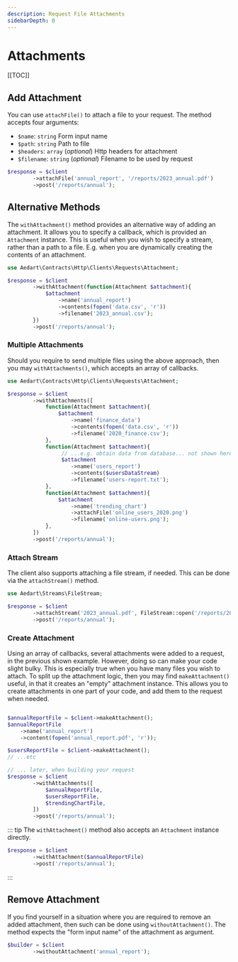 ```yaml
---
description: Request File Attachments
sidebarDepth: 0
---
```


# Attachments

[[TOC]]

## Add Attachment

You can use `attachFile()` to attach a file to your request.
The method accepts four arguments:

- `$name`: `string` Form input name
- `$path`: `string` Path to file
- `$headers`: `array` (_optional_) Http headers for attachment
- `$filename`: `string` (_optional_) Filename to be used by request   

```php
$response = $client  
        ->attachFile('annual_report', '/reports/2023_annual.pdf')
        ->post('/reports/annual');
```

## Alternative Methods

The `withAttachment()` method provides an alternative way of adding an attachment.
It allows you to specify a callback, which is provided an `Attachment` instance.
This is useful when you wish to specify a stream, rather than a path to a file.
E.g. when you are dynamically creating the contents of an attachment.

```php
use Aedart\Contracts\Http\Clients\Requests\Attachment;

$response = $client  
        ->withAttachment(function(Attachment $attachment){            
            $attachment
                ->name('annual_report')
                ->contents(fopen('data.csv', 'r'))
                ->filename('2023_annual.csv');
        })
        ->post('/reports/annual');
```

### Multiple Attachments

Should you require to send multiple files using the above approach, then you may `withAttachments()`, which accepts an array of callbacks.

```php
use Aedart\Contracts\Http\Clients\Requests\Attachment;

$response = $client
        ->withAttachments([
            function(Attachment $attachment){
                $attachment
                    ->name('finance_data')
                    ->contents(fopen('data.csv', 'r'))
                    ->filename('2020_finance.csv');            
            },
            function(Attachment $attachment){
                 // ...e.g. obtain data from database... not shown here...
                 $attachment
                    ->name('users_report')
                    ->contents($usersDataStream)
                    ->filename('users-report.txt');       
            },
            function(Attachment $attachment){
                $attachment
                    ->name('trending_chart')
                    ->attachFile('online_users_2020.png')
                    ->filename('online-users.png');
            },
        ])
        ->post('/reports/annual');
``` 

### Attach Stream

The client also supports attaching a file stream, if needed.
This can be done via the `attachStream()` method.

```php
use Aedart\Streams\FileStream;

$response = $client  
        ->attachStream('2023_annual.pdf', FileStream::open('/reports/2023_annual.pdf', 'r'))
        ->post('/reports/annual');
```

### Create Attachment

Using an array of callbacks, several attachments were added to a request, in the previous shown example.
However, doing so can make your code slight bulky. This is especially true when you have many files you wish to attach.
To split up the attachment logic, then you may find `makeAttachment()` useful, in that it creates an "empty" attachment instance.
This allows you to create attachments in one part of your code, and add them to the request when needed.

```php

$annualReportFile = $client->makeAttachment();
$annualReportFile
    ->name('annual_report')
    ->content(fopen('annual_report.pdf', 'r'));

$usersReportFile = $client->makeAttachment();
// ...etc

// ... later, when building your request
$response = $client
        ->withAttachments([
            $annualReportFile,
            $usersReportFile,
            $trendingChartFile,
        ])
        ->post('/reports/annual');
```

::: tip
The `withAttachment()` method also accepts an `Attachment` instance directly.

```php
$response = $client  
        ->withAttachment($annualReportFile)
        ->post('/reports/annual');
```
:::

## Remove Attachment

If you find yourself in a situation where you are required to remove an added attachment, then such can be done using `withoutAttachment()`.
The method expects the "form input name" of the attachment as argument.

```php
$builder = $client  
        ->withoutAttachment('annual_report');
```
